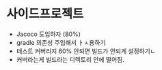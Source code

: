 
# 사이드프로젝트
- Jacoco 도입하자 (80%) 
- gradle 의존성 주입해서 ㅏㅅ용하기
- 테스트 커버리지 60% 안되면 빌드가 안되게 설정하기ㄴ
- 커버라는게 빌드라는 디렉토리 안에 떨어짐.

